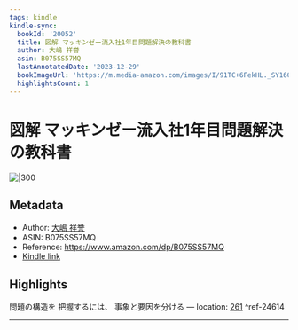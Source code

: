 ```yaml
---
tags: kindle
kindle-sync:
  bookId: '20052'
  title: 図解 マッキンゼー流入社1年目問題解決の教科書
  author: 大嶋 祥誉
  asin: B075SS57MQ
  lastAnnotatedDate: '2023-12-29'
  bookImageUrl: 'https://m.media-amazon.com/images/I/91TC+6FekHL._SY160.jpg'
  highlightsCount: 1
---
```


# 図解 マッキンゼー流入社1年目問題解決の教科書
![|300](https://m.media-amazon.com/images/I/91TC+6FekHL.jpg)
## Metadata
* Author: [大嶋 祥誉](https://www.amazon.comundefined)
* ASIN: B075SS57MQ
* Reference: https://www.amazon.com/dp/B075SS57MQ
* [Kindle link](kindle://book?action=open&asin=B075SS57MQ)

## Highlights
問題の構造を 把握するには、 事象と要因を分ける — location: [261](kindle://book?action=open&asin=B075SS57MQ&location=261) ^ref-24614

---
